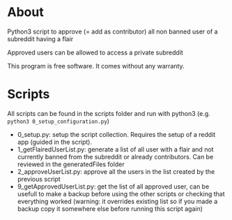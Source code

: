 # About

Python3 script to approve (= add as contributor) all non banned user of a subreddit having a flair

Approved users can be allowed to access a private subreddit

This program is free software. It comes without any warranty.


# Scripts

All scripts can be found in the scripts folder and run with python3 (e.g. `python3 0_setup_configuration.py`)

* 0_setup.py: setup the script collection. Requires the setup of a reddit app (guided in the script).
* 1_getFlairedUserList.py: generate a list of all user with a flair and not currently banned from the subreddit or already contributors. Can be reviewed in the generatedFiles folder
* 2_approveUserList.py: approve all the users in the list created by the previous script
* 9_getApprovedUserList.py: get the list of all approved user, can be usefull to make a backup before using the other scripts or checking that everything worked (warning: it overrides existing list so if you made a backup copy it somewhere else before running this script again)
